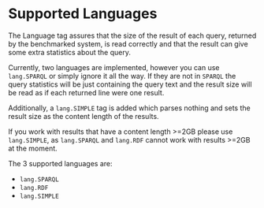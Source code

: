 # Supported Languages

The Language tag assures that the size of the result of each query, returned by the benchmarked system, is read correctly and that the result can give some extra statistics about the query. 

Currently, two languages are implemented, however you can use `lang.SPARQL` or simply ignore it all the way. 
If they are not in `SPARQL` the query statistics will be just containing the query text and the result size will be read as if each returned line were one result.

Additionally, a `lang.SIMPLE` tag is added which parses nothing and sets the result size as the content length of the results.

If you work with results that have a content length >=2GB please use `lang.SIMPLE`, as `lang.SPARQL` and `lang.RDF` cannot work with results >=2GB at the moment.

The 3 supported languages are: 

* `lang.SPARQL`
* `lang.RDF`
* `lang.SIMPLE`
